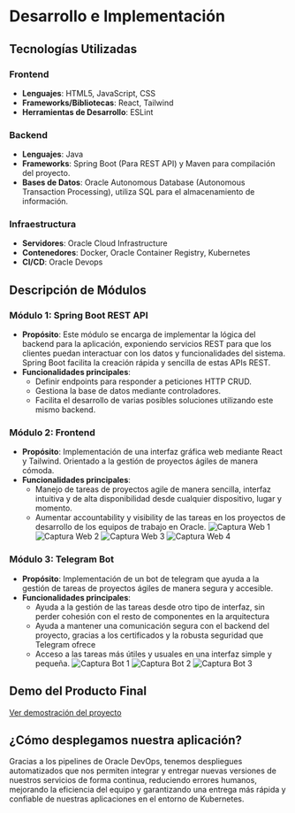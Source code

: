 # Desarrollo e Implementación

## Tecnologías Utilizadas

### Frontend
- **Lenguajes**: HTML5, JavaScript, CSS
- **Frameworks/Bibliotecas**: React, Tailwind
- **Herramientas de Desarrollo**: ESLint

### Backend
- **Lenguajes**: Java
- **Frameworks**: Spring Boot (Para REST API) y Maven para compilación del proyecto.
- **Bases de Datos**: Oracle Autonomous Database (Autonomous Transaction Processing), utiliza SQL para el almacenamiento de información.

### Infraestructura
- **Servidores**: Oracle Cloud Infrastructure
- **Contenedores**: Docker, Oracle Container Registry, Kubernetes
- **CI/CD**: Oracle Devops

## Descripción de Módulos

### Módulo 1: Spring Boot REST API
- **Propósito**: Este módulo se encarga de implementar la lógica del backend para la aplicación, exponiendo servicios REST para que los clientes puedan interactuar con los datos y funcionalidades del sistema. Spring Boot facilita la creación rápida y sencilla de estas APIs REST.
- **Funcionalidades principales**:
  - Definir endpoints para responder a peticiones HTTP CRUD.
  - Gestiona la base de datos mediante controladores.
  - Facilita el desarrollo de varias posibles soluciones utilizando este mismo backend.

### Módulo 2: Frontend
- **Propósito**: Implementación de una interfaz gráfica web mediante React y Tailwind. Orientado a la gestión de proyectos ágiles de manera cómoda.
- **Funcionalidades principales**:
  - Manejo de tareas de proyectos agile de manera sencilla, interfaz intuitiva y de alta disponibilidad desde cualquier dispositivo, lugar y momento.
  - Aumentar accountability y visibility de las tareas en los proyectos de desarrollo de los equipos de trabajo en Oracle.
![Captura Web 1](ss_web1.png)
![Captura Web 2](ss_web2.png)
![Captura Web 3](ss_web3.png)
![Captura Web 4](ss_web4.png)

### Módulo 3: Telegram Bot
- **Propósito**: Implementación de un bot de telegram que ayuda a la gestión de tareas de proyectos ágiles de manera segura y accesible.
- **Funcionalidades principales**:
  - Ayuda a la gestión de las tareas desde otro tipo de interfaz, sin perder cohesión con el resto de componentes en la arquitectura
  - Ayuda a mantener una comunicación segura con el backend del proyecto, gracias a los certificados y la robusta seguridad que Telegram ofrece
  - Acceso a las tareas más útiles y usuales en una interfaz simple y pequeña.
![Captura Bot 1](ss_bot1.png)
![Captura Bot 2](ss_bot2.png)
![Captura Bot 3](ss_bot3.png)

## Demo del Producto Final
[Ver demostración del proyecto](https://youtu.be/Nq5pGb4illA)

## ¿Cómo desplegamos nuestra aplicación?
Gracias a los pipelines de Oracle DevOps, tenemos despliegues automatizados que nos permiten integrar y entregar nuevas versiones de nuestros servicios de forma continua, reduciendo errores humanos, mejorando la eficiencia del equipo y garantizando una entrega más rápida y confiable de nuestras aplicaciones en el entorno de Kubernetes.